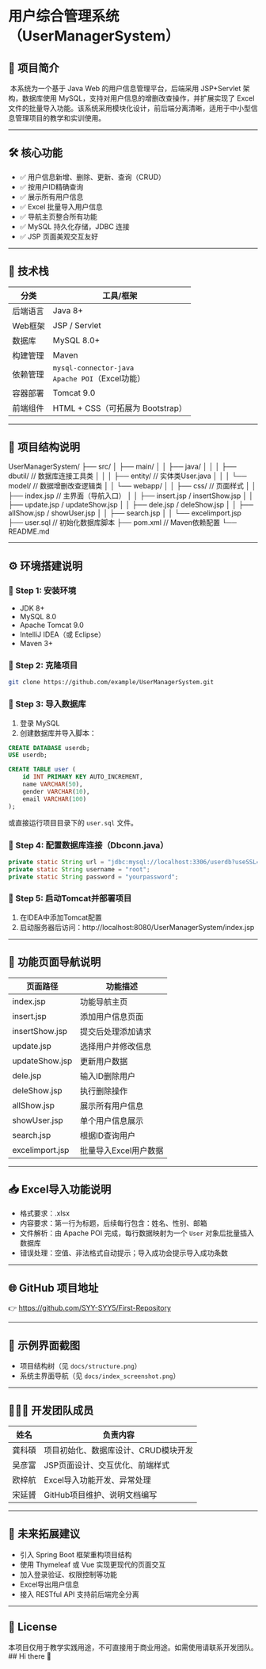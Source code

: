 # 用户综合管理系统（UserManagerSystem）

## 📘 项目简介

​        本系统为一个基于 Java Web 的用户信息管理平台，后端采用 JSP+Servlet 架构，数据库使用 MySQL，支持对用户信息的增删改查操作，并扩展实现了 Excel 文件的批量导入功能。该系统采用模块化设计，前后端分离清晰，适用于中小型信息管理项目的教学和实训使用。

---

## 🛠 核心功能

- ✅ 用户信息新增、删除、更新、查询（CRUD）
- ✅ 按用户ID精确查询
- ✅ 展示所有用户信息
- ✅ Excel 批量导入用户信息
- ✅ 导航主页整合所有功能
- ✅ MySQL 持久化存储，JDBC 连接
- ✅ JSP 页面美观交互友好

---

## 🧱 技术栈

| 分类     | 工具/框架                                           |
| -------- | --------------------------------------------------- |
| 后端语言 | Java 8+                                             |
| Web框架  | JSP / Servlet                                       |
| 数据库   | MySQL 8.0+                                          |
| 构建管理 | Maven                                               |
| 依赖管理 | `mysql-connector-java`<br>`Apache POI`（Excel功能） |
| 容器部署 | Tomcat 9.0                                          |
| 前端组件 | HTML + CSS（可拓展为 Bootstrap）                    |

---

## 📂 项目结构说明

UserManagerSystem/
 ├── src/
 │   ├── main/
 │   │   ├── java/
 │   │   │   ├── dbutil/        // 数据库连接工具类
 │   │   │   ├── entity/        // 实体类User.java
 │   │   │   └── model/         // 数据增删改查逻辑类
 │   │   └── webapp/
 │   │       ├── css/           // 页面样式
 │   │       ├── index.jsp      // 主界面（导航入口）
 │   │       ├── insert.jsp / insertShow.jsp
 │   │       ├── update.jsp / updateShow.jsp
 │   │       ├── dele.jsp / deleShow.jsp
 │   │       ├── allShow.jsp / showUser.jsp
 │   │       ├── search.jsp
 │   │       └── excelimport.jsp
 ├── user.sql                   // 初始化数据库脚本
 ├── pom.xml                   // Maven依赖配置
 └── README.md

---

## ⚙ 环境搭建说明

### 🔹 Step 1: 安装环境

- JDK 8+
- MySQL 8.0
- Apache Tomcat 9.0
- IntelliJ IDEA（或 Eclipse）
- Maven 3+

### 🔹 Step 2: 克隆项目

```bash
git clone https://github.com/example/UserManagerSystem.git
```

### 🔹 Step 3: 导入数据库

1. 登录 MySQL
2. 创建数据库并导入脚本：

```sql
CREATE DATABASE userdb;
USE userdb;

CREATE TABLE user (
    id INT PRIMARY KEY AUTO_INCREMENT,
    name VARCHAR(50),
    gender VARCHAR(10),
    email VARCHAR(100)
);
```

或直接运行项目目录下的 `user.sql` 文件。

### 🔹 Step 4: 配置数据库连接（Dbconn.java）

```java
private static String url = "jdbc:mysql://localhost:3306/userdb?useSSL=false&serverTimezone=UTC";
private static String username = "root";
private static String password = "yourpassword";
```

### 🔹 Step 5: 启动Tomcat并部署项目

1. 在IDEA中添加Tomcat配置
2. 启动服务器后访问：http://localhost:8080/UserManagerSystem/index.jsp

------

## 📌 功能页面导航说明

| 页面路径        | 功能描述              |
| --------------- | --------------------- |
| index.jsp       | 功能导航主页          |
| insert.jsp      | 添加用户信息页面      |
| insertShow.jsp  | 提交后处理添加请求    |
| update.jsp      | 选择用户并修改信息    |
| updateShow.jsp  | 更新用户数据          |
| dele.jsp        | 输入ID删除用户        |
| deleShow.jsp    | 执行删除操作          |
| allShow.jsp     | 展示所有用户信息      |
| showUser.jsp    | 单个用户信息展示      |
| search.jsp      | 根据ID查询用户        |
| excelimport.jsp | 批量导入Excel用户数据 |

------

## 📥 Excel导入功能说明

- 格式要求：.xlsx
- 内容要求：第一行为标题，后续每行包含：姓名、性别、邮箱
- 文件解析：由 Apache POI 完成，每行数据映射为一个 `User` 对象后批量插入数据库
- 错误处理：空值、非法格式自动提示；导入成功会提示导入成功条数

------

## 🌐 GitHub 项目地址

👉 https://github.com/SYY-SYY5/First-Repository

------

## 📸 示例界面截图

- 项目结构树（见 `docs/structure.png`）
- 系统主界面导航（见 `docs/index_screenshot.png`）

------

## 🧑‍🤝‍🧑 开发团队成员

| 姓名   | 负责内容                             |
| ------ | ------------------------------------ |
| 龚科碩 | 项目初始化、数据库设计、CRUD模块开发 |
| 吴彦富 | JSP页面设计、交互优化、前端样式      |
| 欧梓航 | Excel导入功能开发、异常处理          |
| 宋延贇 | GitHub项目维护、说明文档编写         |

------

## 🚀 未来拓展建议

- 引入 Spring Boot 框架重构项目结构
- 使用 Thymeleaf 或 Vue 实现更现代的页面交互
- 加入登录验证、权限控制等功能
- Excel导出用户信息
- 接入 RESTful API 支持前后端完全分离

------

## 📜 License

本项目仅用于教学实践用途，不可直接用于商业用途。如需使用请联系开发团队。## Hi there 👋

<!--
**SYY-SYY5/SYY-SYY5** is a ✨ _special_ ✨ repository because its `README.md` (this file) appears on your GitHub profile.

Here are some ideas to get you started:

- 🔭 I’m currently working on ...
- 🌱 I’m currently learning ...
- 👯 I’m looking to collaborate on ...
- 🤔 I’m looking for help with ...
- 💬 Ask me about ...
- 📫 How to reach me: ...
- 😄 Pronouns: ...
- ⚡ Fun fact: ...
-->
